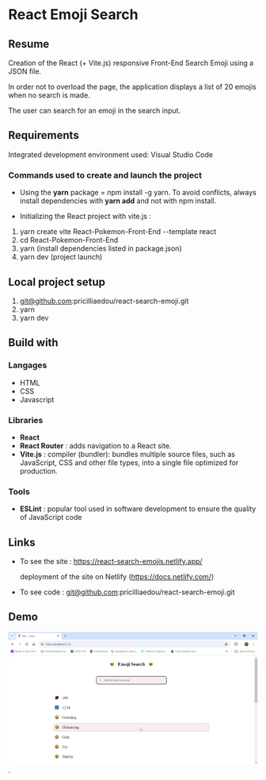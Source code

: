 # React Emoji Search

## Resume

Creation of the React (+ Vite.js) responsive Front-End Search Emoji using a JSON file.

In order not to overload the page, the application displays a list of 20 emojis when no search is made.

The user can search for an emoji in the search input.

## Requirements

Integrated development environment used: Visual Studio Code

### Commands used to create and launch the project

- Using the **yarn** package = npm install -g yarn. To avoid conflicts, always install dependencies with **yarn add** and not with npm install.

- Initializing the React project with vite.js :

1. yarn create vite React-Pokemon-Front-End --template react
2. cd React-Pokemon-Front-End
3. yarn (install dependencies listed in package.json)
4. yarn dev (project launch)

## Local project setup

1. git@github.com:pricilliaedou/react-search-emoji.git
2. yarn
3. yarn dev

## Build with

### Langages

- HTML
- CSS
- Javascript

### Libraries

- **React**
- **React Router** : adds navigation to a React site.
- **Vite.js** : compiler (bundler): bundles multiple source files, such as JavaScript, CSS and other file types, into a single file optimized for production.

### Tools

- **ESLint** : popular tool used in software development to ensure the quality of JavaScript code

## Links

- To see the site : https://react-search-emojis.netlify.app/

  deployment of the site on Netlify (https://docs.netlify.com/)

- To see code : git@github.com:pricilliaedou/react-search-emoji.git

## Demo

![Demo](./src//assets//demo.gif "Demo du site").
